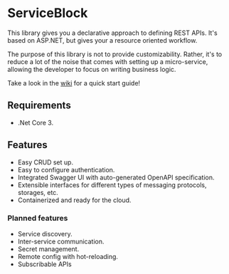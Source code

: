 # ServiceBlock

This library gives you a declarative approach to defining REST APIs. It's based on ASP.NET, but gives your a resource oriented workflow.

The purpose of this library is not to provide customizability.
Rather, it's to reduce a lot of the noise that comes with setting up a micro-service, allowing the developer to focus on writing business logic.

Take a look in the [wiki](https://github.com/TheSimpleZ/ServiceBlock/wiki) for a quick start guide!

## Requirements

-   .Net Core 3.

## Features

-   Easy CRUD set up.
-   Easy to configure authentication.
-   Integrated Swagger UI with auto-generated OpenAPI specification.
-   Extensible interfaces for different types of messaging protocols, storages, etc.
-   Containerized and ready for the cloud.

### Planned features

-   Service discovery.
-   Inter-service communication.
-   Secret management.
-   Remote config with hot-reloading.
-   Subscribable APIs

